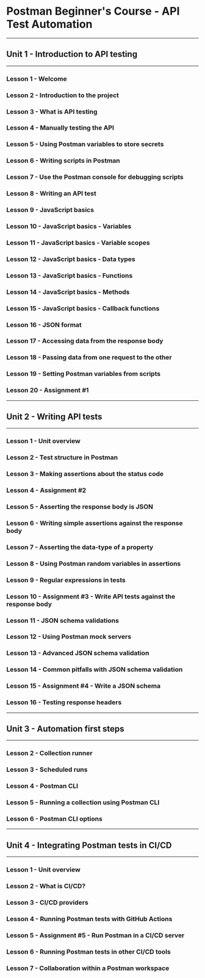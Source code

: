 # Postman Beginner's Course - API Test Automation
---
## Unit 1 - Introduction to API testing
---
### Lesson 1 - Welcome
### Lesson 2 - Introduction to the project
### Lesson 3 - What is API testing
### Lesson 4 - Manually testing the API
### Lesson 5 - Using Postman variables to store secrets
### Lesson 6 - Writing scripts in Postman
### Lesson 7 - Use the Postman console for debugging scripts
### Lesson 8 - Writing an API test
### Lesson 9 - JavaScript basics
### Lesson 10 - JavaScript basics - Variables
### Lesson 11 - JavaScript basics - Variable scopes
### Lesson 12 - JavaScript basics - Data types
### Lesson 13 - JavaScript basics - Functions
### Lesson 14 - JavaScript basics - Methods
### Lesson 15 - JavaScript basics - Callback functions
### Lesson 16 - JSON format
### Lesson 17 - Accessing data from the response body
### Lesson 18 - Passing data from one request to the other
### Lesson 19 - Setting Postman variables from scripts
### Lesson 20 - Assignment #1
---
## Unit 2 - Writing API tests
---
### Lesson 1 - Unit overview
### Lesson 2 - Test structure in Postman
### Lesson 3 - Making assertions about the status code
### Lesson 4 - Assignment #2
### Lesson 5 - Asserting the response body is JSON
### Lesson 6 - Writing simple assertions against the response body
### Lesson 7 - Asserting the data-type of a property
### Lesson 8 - Using Postman random variables in assertions
### Lesson 9 - Regular expressions in tests
### Lesson 10 - Assignment #3 - Write API tests against the response body
### Lesson 11 - JSON schema validations
### Lesson 12 - Using Postman mock servers
### Lesson 13 - Advanced JSON schema validation
### Lesson 14 - Common pitfalls with JSON schema validation
### Lesson 15 - Assignment #4 - Write a JSON schema
### Lesson 16 - Testing response headers
---
## Unit 3 - Automation first steps
---
### Lesson 2 - Collection runner
### Lesson 3 - Scheduled runs
### Lesson 4 - Postman CLI
### Lesson 5 - Running a collection using Postman CLI
### Lesson 6 - Postman CLI options
---
## Unit 4 - Integrating Postman tests in CI/CD
---
### Lesson 1 - Unit overview
### Lesson 2 - What is CI/CD?
### Lesson 3 - CI/CD providers
### Lesson 4 - Running Postman tests with GitHub Actions
### Lesson 5 - Assignment #5 - Run Postman in a CI/CD server
### Lesson 6 - Running Postman tests in other CI/CD tools
### Lesson 7 - Collaboration within a Postman workspace
